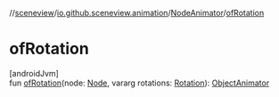 //[sceneview](../../../index.md)/[io.github.sceneview.animation](../index.md)/[NodeAnimator](index.md)/[ofRotation](of-rotation.md)

# ofRotation

[androidJvm]\
fun [ofRotation](of-rotation.md)(node: [Node](../../io.github.sceneview.node/-node/index.md), vararg rotations: [Rotation](../../io.github.sceneview.math/index.md#1133844556%2FClasslikes%2F-1571379623)): [ObjectAnimator](https://developer.android.com/reference/kotlin/android/animation/ObjectAnimator.html)
